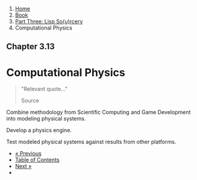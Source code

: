 <ol class="breadcrumb">
  <li><a href="/">Home</a></li>
  <li><a href="/book/">Book</a></li>
  <li><a href="/book/3-0-0-overview/">Part Three: Lisp So(u)rcery</a></li>
  <li class="active">Computational Physics</li>
</ol>

## Chapter 3.13

# Computational Physics

> "Relevant quote..."
> <footer>Source</footer>

Combine methodology from Scientific Computing and Game Development into modeling physical systems.

Develop a physics engine.

Test modeled physical systems against results from other platforms.

<ul class="pager">
  <li class="previous"><a href="/book/3-12-0-scientific-computing/">&laquo; Previous</a></li>
  <li><a href="/book/">Table of Contents</a></li>
  <li class="next"><a href="/book/3-14-0-quantum-computing/">Next &raquo;</a><li>
</ul>
